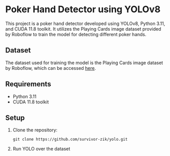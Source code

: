 # Poker Hand Detector using YOLOv8

This project is a poker hand detector developed using YOLOv8, Python 3.11, and CUDA 11.8 toolkit. It utilizes the Playing Cards image dataset provided by Roboflow to train the model for detecting different poker hands.

## Dataset
The dataset used for training the model is the Playing Cards image dataset by Roboflow, which can be accessed [here](https://universe.roboflow.com/augmented-startups/playing-cards-ow27d).

## Requirements
- Python 3.11
- CUDA 11.8 toolkit

## Setup
1. Clone the repository:
   ```
   git clone https://github.com/survivor-zik/yolo.git
   ```
2. Run YOLO over the dataset 